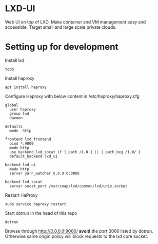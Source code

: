 # LXD-UI

Web UI on top of LXD. Make container and VM management easy and accessible. Target small and large scale private clouds.

# Setting up for development

Install lxd

    todo

Install haproxy

    apt install haproxy

Configure Haproxy with below content in /etc/haproxy/haproxy.cfg

    global
      user haproxy
      group lxd
      daemon

    defaults
      mode  http

    frontend lxd_frontend
      bind *:9000
      mode http
      use_backend lxd_socat if { path /1.0 } || { path_beg /1.0/ }
      default_backend lxd_ui

    backend lxd_ui
      mode http
      server yarn_watcher 0.0.0.0:3000

    backend lxd_socat
      server socat_port /var/snap/lxd/common/lxd/unix.socket

Restart HaProxy

    sudo service haproxy restart

Start dotrun in the head of this repo

    dotrun

Browse through http://0.0.0.0:9000/ **avoid** the port 3000 listed by dotrun. Otherwise same origin policy will block requests to the lxd core socket.